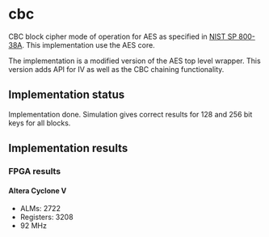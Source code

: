 # cbc
CBC block cipher mode of operation for AES as specified in
[NIST SP 800-38A](https://csrc.nist.gov/publications/detail/sp/800-38a/final). This
implementation use the AES core.

The implementation is a modified version of the AES top level
wrapper. This version adds API for IV as well as the CBC chaining
functionality.


## Implementation status
Implementation done.
Simulation gives correct results for 128 and 256 bit keys for all blocks.


## Implementation results

### FPGA results

#### Altera Cyclone V

- ALMs:      2722
- Registers: 3208
- 92 MHz

